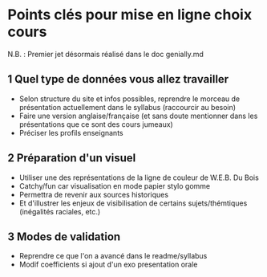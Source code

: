 # Points clés pour mise en ligne choix cours

N.B. : Premier jet désormais réalisé dans le doc genially.md

## 1 Quel type de données vous allez travailler

- Selon structure du site et infos possibles, reprendre le morceau de présentation actuellement dans le syllabus (raccourcir au besoin)
- Faire une version anglaise/française (et sans doute mentionner dans les présentations que ce sont des cours jumeaux)
- Préciser les profils enseignants

## 2 Préparation d'un visuel

- Utiliser une des représentations de la ligne de couleur de W.E.B. Du Bois
- Catchy/fun car visualisation en mode papier stylo gomme
- Permettra de revenir aux sources historiques
- Et d'illustrer les enjeux de visibilisation de certains sujets/thémtiques (inégalités raciales, etc.)

## 3 Modes de validation

- Reprendre ce que l'on a avancé dans le readme/syllabus
- Modif coefficients si ajout d'un exo presentation orale

